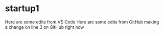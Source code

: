 # startup1
Here are some edits from VS Code
Here are some edits from GitHub making a change on line 3 on GitHub right now
